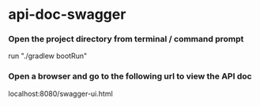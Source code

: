 # api-doc-swagger

### Open the project directory from terminal / command prompt

run "./gradlew bootRun"

### Open a browser and go to the following url to view the API doc

localhost:8080/swagger-ui.html

